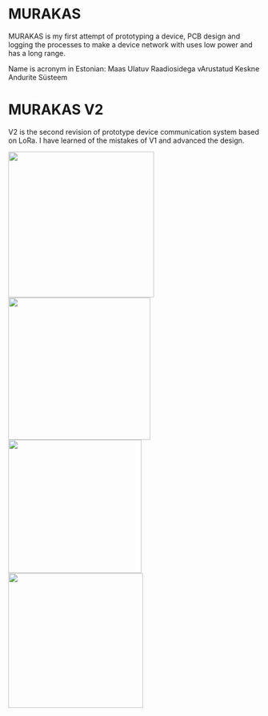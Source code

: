 # MURAKAS
MURAKAS is my first attempt of prototyping a device,  PCB design and logging the processes to make a device network with uses low power and has a long range.

Name is acronym in Estonian: Maas Ulatuv Raadiosidega vArustatud Keskne Andurite Süsteem

# MURAKAS V2
V2 is the second revision of prototype device communication system based on LoRa. I have learned of the mistakes of V1 and advanced the design.

<img src="https://github.com/4-Valvas/MURAKAS/assets/124153477/93fb6ff0-0550-4e9e-988e-25dd8d311d88" width="291">
<img src="https://github.com/4-Valvas/MURAKAS/assets/124153477/0688a653-c82d-436b-8539-d82d54a3fc6d" width="284">
<img src="https://github.com/4-Valvas/MURAKAS/assets/124153477/aca9dde5-3a35-4eb3-b7f2-beac82156fa3" width="266">
<img src="https://github.com/4-Valvas/MURAKAS/assets/124153477/f94901ea-a509-4caf-8e63-6d7b6374db8e" width="269">


